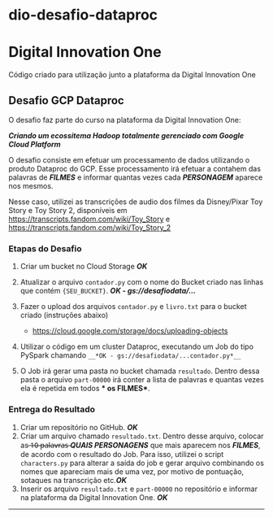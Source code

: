 # dio-desafio-dataproc

# Digital Innovation One

Código criado para utilização junto a plataforma da Digital Innovation One


## Desafio GCP Dataproc

O desafio faz parte do curso na plataforma da Digital Innovation One:

__*Criando um ecossitema Hadoop totalmente gerenciado com Google Cloud Platform*__

O desafio consiste em efetuar um processamento de dados utilizando o produto Dataproc do GCP. Esse processamento irá efetuar a contahem das palavras de  __*FILMES*__ e informar quantas vezes cada __*PERSONAGEM*__ aparece nos mesmos.


Nesse caso, utilizei as transcrições de audio dos filmes da Disney/Pixar Toy Story e Toy Story 2, disponíveis em https://transcripts.fandom.com/wiki/Toy_Story e https://transcripts.fandom.com/wiki/Toy_Story_2


### Etapas do Desafio

1. Criar um bucket no Cloud Storage __*OK*__
2. Atualizar o arquivo ```contador.py``` com o nome do Bucket criado nas linhas que contém ```{SEU_BUCKET}```. __*OK - gs://desafiodata/...*__
3. Fazer o upload dos arquivos ```contador.py``` e ```livro.txt``` para o bucket criado (instruções abaixo)
    - https://cloud.google.com/storage/docs/uploading-objects

4. Utilizar o código em um cluster Dataproc, executando um Job do tipo PySpark chamando ```__*OK - gs://desafiodata/...contador.py*__```
5. O Job irá gerar uma pasta no bucket chamada ```resultado```. Dentro dessa pasta o arquivo ```part-00000``` irá conter a lista de palavras e quantas vezes ela é repetida em todos __* os FILMES*__.

### Entrega do Resultado

1. Criar um repositório no GitHub. __*OK*__ 
2. Criar um arquivo chamado ```resultado.txt```. Dentro desse arquivo, colocar as  ̶1̶0̶ ̶p̶a̶l̶a̶v̶r̶a̶s̶ __*QUAIS PERSONAGENS*__  que mais aparecem nos __*FILMES*__, de acordo com o resultado do Job. Para isso, utilizei o script ```characters.py``` para alterar a saída do job e gerar arquivo combinando os nomes que apareciam mais de uma vez, por motivo de pontuação, sotaques na transcrição etc.__*OK*__
3. Inserir os arquivo ```resultado.txt``` e ```part-00000``` no repositório e informar na plataforma da Digital Innovation One. __*OK*__

---


